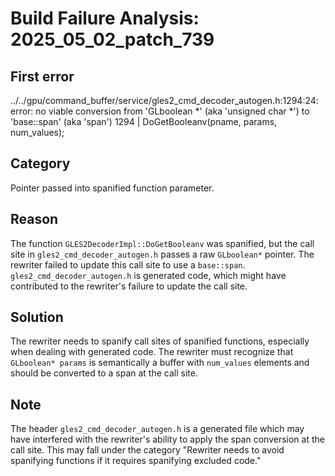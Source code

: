 # Build Failure Analysis: 2025_05_02_patch_739

## First error

../../gpu/command_buffer/service/gles2_cmd_decoder_autogen.h:1294:24: error: no viable conversion from 'GLboolean *' (aka 'unsigned char *') to 'base::span<GLboolean>' (aka 'span<unsigned char>')
 1294 |   DoGetBooleanv(pname, params, num_values);

## Category
Pointer passed into spanified function parameter.

## Reason
The function `GLES2DecoderImpl::DoGetBooleanv` was spanified, but the call site in `gles2_cmd_decoder_autogen.h` passes a raw `GLboolean*` pointer. The rewriter failed to update this call site to use a `base::span`. `gles2_cmd_decoder_autogen.h` is generated code, which might have contributed to the rewriter's failure to update the call site.

## Solution
The rewriter needs to spanify call sites of spanified functions, especially when dealing with generated code. The rewriter must recognize that `GLboolean* params` is semantically a buffer with `num_values` elements and should be converted to a span at the call site.

## Note
The header `gles2_cmd_decoder_autogen.h` is a generated file which may have interfered with the rewriter's ability to apply the span conversion at the call site. This may fall under the category "Rewriter needs to avoid spanifying functions if it requires spanifying excluded code."